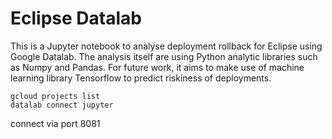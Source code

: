 # Eclipse Datalab

This is a Jupyter notebook to analyse deployment rollback for Eclipse using Google Datalab. The analysis itself are using Python analytic libraries such as Numpy and Pandas. For future work, it aims to make use of machine learning library Tensorflow to predict riskiness of deployments.

    gcloud projects list
    datalab connect jupyter

connect via port 8081
